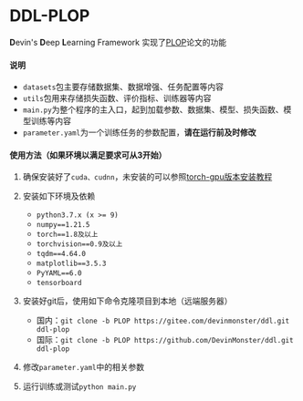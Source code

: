 # DDL-PLOP

**D**evin's **D**eep **L**earning Framework
实现了[PLOP](https://arxiv.org/abs/2011.11390)论文的功能

#### 说明

+ ```datasets```包主要存储数据集、数据增强、任务配置等内容
+ ```utils```包用来存储损失函数、评价指标、训练器等内容
+ ```main.py```为整个程序的主入口，起到加载参数、数据集、模型、损失函数、模型训练等内容
+ ```parameter.yaml```为一个训练任务的参数配置，**请在运行前及时修改**

#### 使用方法（如果环境以满足要求可从3开始）

1. 确保安装好了```cuda、cudnn```，未安装的可以参照[torch-gpu版本安装教程](https://zhuanlan.zhihu.com/p/479848495)

2. 安装如下环境及依赖
   + ```python3.7.x (x >= 9)```
   + ```numpy==1.21.5```
   + ```torch==1.8及以上```
   + ```torchvision==0.9及以上```
   + ```tqdm==4.64.0```
   + ```matplotlib==3.5.3```
   + ```PyYAML==6.0```
   + ```tensorboard```
3. 安装好git后，使用如下命令克隆项目到本地（远端服务器）
   + 国内：```git clone -b PLOP https://gitee.com/devinmonster/ddl.git ddl-plop```
   + 国际：```git clone -b PLOP https://github.com/DevinMonster/ddl.git ddl-plop```
4. 修改```parameter.yaml```中的相关参数
5. 运行训练或测试```python main.py```